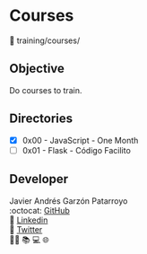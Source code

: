 # Courses
:open_file_folder:
training/courses/

## Objective
Do courses to train.

## Directories
* [x] 0x00 - JavaScript - One Month
* [ ] 0x01 - Flask - Código Facilito

## Developer
Javier Andrés Garzón Patarroyo  
:octocat: [GitHub](https://github.com/javierandresgp/)  
:link: [Linkedin](https://www.linkedin.com/in/javierandresgp/)  
:link: [Twitter](https://twitter.com/javierandresgp0)  
:man_technologist: :books: :computer: :globe_with_meridians:
